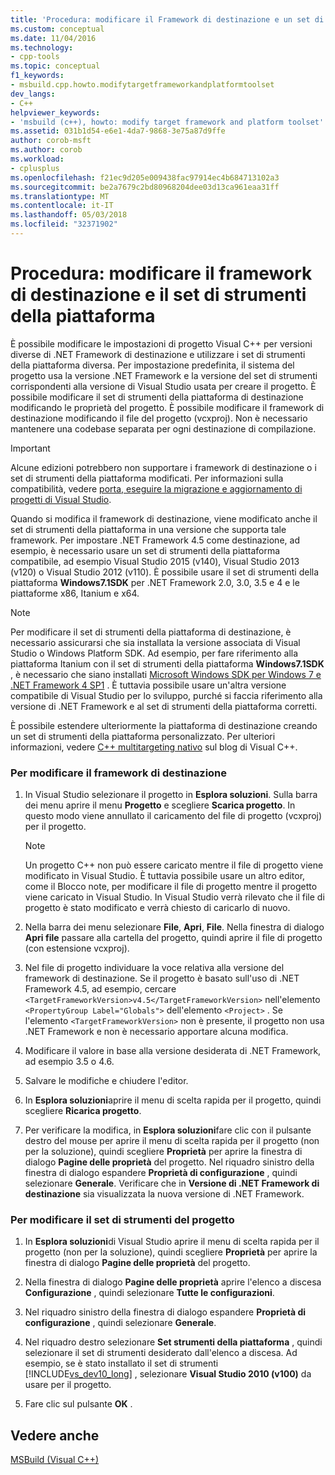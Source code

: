 ```yaml
---
title: 'Procedura: modificare il Framework di destinazione e un set di strumenti della piattaforma | Documenti Microsoft'
ms.custom: conceptual
ms.date: 11/04/2016
ms.technology:
- cpp-tools
ms.topic: conceptual
f1_keywords:
- msbuild.cpp.howto.modifytargetframeworkandplatformtoolset
dev_langs:
- C++
helpviewer_keywords:
- 'msbuild (c++), howto: modify target framework and platform toolset'
ms.assetid: 031b1d54-e6e1-4da7-9868-3e75a87d9ffe
author: corob-msft
ms.author: corob
ms.workload:
- cplusplus
ms.openlocfilehash: f21ec9d205e009438fac97914ec4b684713102a3
ms.sourcegitcommit: be2a7679c2bd80968204dee03d13ca961eaa31ff
ms.translationtype: MT
ms.contentlocale: it-IT
ms.lasthandoff: 05/03/2018
ms.locfileid: "32371902"
---
```

# <a name="how-to-modify-the-target-framework-and-platform-toolset"></a>Procedura: modificare il framework di destinazione e il set di strumenti della piattaforma
È possibile modificare le impostazioni di progetto Visual C++ per versioni diverse di .NET Framework di destinazione e utilizzare i set di strumenti della piattaforma diversa. Per impostazione predefinita, il sistema del progetto usa la versione .NET Framework e la versione del set di strumenti corrispondenti alla versione di Visual Studio usata per creare il progetto. È possibile modificare il set di strumenti della piattaforma di destinazione modificando le proprietà del progetto. È possibile modificare il framework di destinazione modificando il file del progetto (vcxproj). Non è necessario mantenere una codebase separata per ogni destinazione di compilazione.  
  
> [!IMPORTANT]
>  Alcune edizioni potrebbero non supportare i framework di destinazione o i set di strumenti della piattaforma modificati. Per informazioni sulla compatibilità, vedere [porta, eseguire la migrazione e aggiornamento di progetti di Visual Studio](/visualstudio/porting/port-migrate-and-upgrade-visual-studio-projects).  
  
 Quando si modifica il framework di destinazione, viene modificato anche il set di strumenti della piattaforma in una versione che supporta tale framework. Per impostare .NET Framework 4.5 come destinazione, ad esempio, è necessario usare un set di strumenti della piattaforma compatibile, ad esempio Visual Studio 2015 (v140), Visual Studio 2013 (v120) o Visual Studio 2012 (v110). È possibile usare il set di strumenti della piattaforma **Windows7.1SDK** per .NET Framework 2.0, 3.0, 3.5 e 4 e le piattaforme x86, Itanium e x64.  
  
> [!NOTE]
>  Per modificare il set di strumenti della piattaforma di destinazione, è necessario assicurarsi che sia installata la versione associata di Visual Studio o Windows Platform SDK. Ad esempio, per fare riferimento alla piattaforma Itanium con il set di strumenti della piattaforma **Windows7.1SDK** , è necessario che siano installati [Microsoft Windows SDK per Windows 7 e .NET Framework 4 SP1](http://www.microsoft.com/download/details.aspx?id=8279) . È tuttavia possibile usare un'altra versione compatibile di Visual Studio per lo sviluppo, purché si faccia riferimento alla versione di .NET Framework e al set di strumenti della piattaforma corretti.  
  
 È possibile estendere ulteriormente la piattaforma di destinazione creando un set di strumenti della piattaforma personalizzato. Per ulteriori informazioni, vedere [C++ multitargeting nativo](http://go.microsoft.com/fwlink/p/?linkid=196619) sul blog di Visual C++.  
  
### <a name="to-change-the-target-framework"></a>Per modificare il framework di destinazione  
  
1.  In Visual Studio selezionare il progetto in **Esplora soluzioni**. Sulla barra dei menu aprire il menu **Progetto** e scegliere **Scarica progetto**. In questo modo viene annullato il caricamento del file di progetto (vcxproj) per il progetto.  
  
    > [!NOTE]
    >  Un progetto C++ non può essere caricato mentre il file di progetto viene modificato in Visual Studio. È tuttavia possibile usare un altro editor, come il Blocco note, per modificare il file di progetto mentre il progetto viene caricato in Visual Studio. In Visual Studio verrà rilevato che il file di progetto è stato modificato e verrà chiesto di caricarlo di nuovo.  
  
2.  Nella barra dei menu selezionare **File**, **Apri**, **File**. Nella finestra di dialogo **Apri file** passare alla cartella del progetto, quindi aprire il file di progetto (con estensione vcxproj).  
  
3.  Nel file di progetto individuare la voce relativa alla versione del framework di destinazione. Se il progetto è basato sull'uso di .NET Framework 4.5, ad esempio, cercare `<TargetFrameworkVersion>v4.5</TargetFrameworkVersion>` nell'elemento `<PropertyGroup Label="Globals">` dell'elemento `<Project>` . Se l'elemento `<TargetFrameworkVersion>` non è presente, il progetto non usa .NET Framework e non è necessario apportare alcuna modifica.  
  
4.  Modificare il valore in base alla versione desiderata di .NET Framework, ad esempio 3.5 o 4.6.  
  
5.  Salvare le modifiche e chiudere l'editor.  
  
6.  In **Esplora soluzioni**aprire il menu di scelta rapida per il progetto, quindi scegliere **Ricarica progetto**.  
  
7.  Per verificare la modifica, in **Esplora soluzioni**fare clic con il pulsante destro del mouse per aprire il menu di scelta rapida per il progetto (non per la soluzione), quindi scegliere **Proprietà** per aprire la finestra di dialogo **Pagine delle proprietà** del progetto. Nel riquadro sinistro della finestra di dialogo espandere **Proprietà di configurazione** , quindi selezionare **Generale**. Verificare che in **Versione di .NET Framework di destinazione** sia visualizzata la nuova versione di .NET Framework.  
  
### <a name="to-change-the-project-toolset"></a>Per modificare il set di strumenti del progetto  
  
1.  In **Esplora soluzioni**di Visual Studio aprire il menu di scelta rapida per il progetto (non per la soluzione), quindi scegliere **Proprietà** per aprire la finestra di dialogo **Pagine delle proprietà** del progetto.  
  
2.  Nella finestra di dialogo **Pagine delle proprietà** aprire l'elenco a discesa **Configurazione** , quindi selezionare **Tutte le configurazioni**.  
  
3.  Nel riquadro sinistro della finestra di dialogo espandere **Proprietà di configurazione** , quindi selezionare **Generale**.  
  
4.  Nel riquadro destro selezionare **Set strumenti della piattaforma** , quindi selezionare il set di strumenti desiderato dall'elenco a discesa. Ad esempio, se è stato installato il set di strumenti [!INCLUDE[vs_dev10_long](../build/includes/vs_dev10_long_md.md)] , selezionare **Visual Studio 2010 (v100)** da usare per il progetto.  
  
5.  Fare clic sul pulsante **OK** .  
  
## <a name="see-also"></a>Vedere anche  
 [MSBuild (Visual C++)](../build/msbuild-visual-cpp.md)
